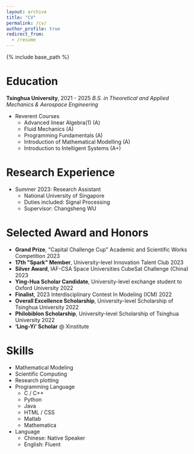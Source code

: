 ```yaml
---
layout: archive
title: "CV"
permalink: /cv/
author_profile: true
redirect_from:
  - /resume
---
```


{% include base_path %}

Education
======
**Tsinghua University**, 2021 - 2025
*B.S. in Theoretical and Applied Mechanics & Aerospace Engineering*
- Reverent Courses
  - Advanced linear Algebra(1) (A)
  - Fluid Mechanics (A)
  - Programming Fundamentals (A)
  - Introduction of Mathematical Modelling (A)
  - Introduction to Intelligent Systems (A+)

Research Experience
======
* Summer 2023: Research Assistant
  * National University of Singapore
  * Duties included: Signal Processing
  * Supervisor: Changsheng WU

Selected Award and Honors
======
-	**Grand Prize**, "Capital Challenge Cup" Academic and Scientific Works Competition	2023
-	**17th "Spark" Member**, University-level Innovation Talent Club	2023
-	**Silver Award**, IAF-CSA Space Universities CubeSat Challenge (China)	2023
-	**Ying-Hua Scholar Candidate**, University-level exchange student to Oxford University	2022
-	**Finalist**, 2023 Interdisciplinary Contest In Modeling (ICM)	2022
-	**Overall Excellence Scholarship**, University-level Scholarship of Tsinghua University	2022
-	**Philobiblon Scholarship**, University-level Scholarship of Tsinghua University	2022
-	**‘Ling-Yi’ Scholar** @ Xinstitute

Skills
======
* Mathematical Modeling
* Scientific Computing
* Research plotting
* Programming Language
  * C / C++
  * Python
  * Java
  * HTML / CSS
  * Matlab
  * Mathematica
* Language
  * Chinese: Native Speaker
  * English: Fluent

<!-- 

Publications
======
  <ul>{% for post in site.publications %}
    {% include archive-single-cv.html %}
  {% endfor %}</ul>
  
Talks
======
  <ul>{% for post in site.talks %}
    {% include archive-single-talk-cv.html %}
  {% endfor %}</ul>
  
Teaching
======
  <ul>{% for post in site.teaching %}
    {% include archive-single-cv.html %}
  {% endfor %}</ul>
  
Service and leadership
======
* Currently signed in to 43 different slack teams 

-->
